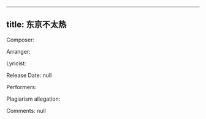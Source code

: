 
---
title: 东京不太热
---
Composer: 

Arranger: 

Lyricist: 

Release Date: null

Performers: 

Plagiarism allegation:


Comments:
null
